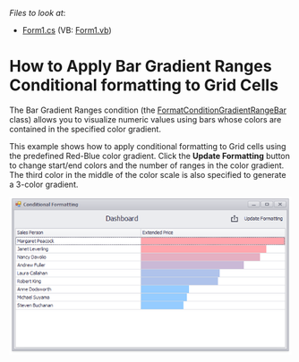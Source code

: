 <!-- default file list -->
*Files to look at*:

* [Form1.cs](./CS/Dashboard_ConditionalFormatting_Grid/Form1.cs) (VB: [Form1.vb](./VB/Dashboard_ConditionalFormatting_Grid/Form1.vb))
<!-- default file list end -->
# How to Apply Bar Gradient Ranges Conditional formatting to Grid Cells


The Bar Gradient Ranges condition (the [FormatConditionGradientRangeBar](docs.devexpress.devx/Dashboard/DevExpress.DashboardCommon.FormatConditionGradientRangeBar) class) allows you to visualize numeric values using bars whose colors are contained in the specified color gradient.

This example shows how to apply conditional formatting to Grid cells using the predefined Red-Blue color gradient. Click the **Update Formatting** button to change start/end colors and the number of ranges in the color gradient. The third color in the middle of the color scale is also specified to generate a 3-color gradient.</p>

![screenshot](/images/screenshot.png)
